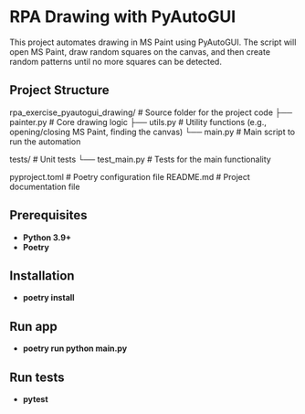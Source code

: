 # RPA Drawing with PyAutoGUI

This project automates drawing in MS Paint using PyAutoGUI. The script will open MS Paint, draw random squares on the canvas, and then create random patterns until no more squares can be detected.

## Project Structure

rpa_exercise_pyautogui_drawing/ # Source folder for the project code
├── painter.py # Core drawing logic
├── utils.py # Utility functions (e.g., opening/closing MS Paint, finding the canvas)
└── main.py # Main script to run the automation

tests/ # Unit tests
└── test_main.py # Tests for the main functionality

pyproject.toml # Poetry configuration file
README.md # Project documentation file

## Prerequisites

- **Python 3.9+**
- **Poetry**

## Installation

- **poetry install**

## Run app

- **poetry run python main.py**

## Run tests

- **pytest**
